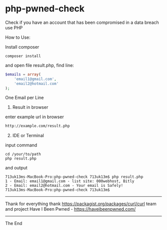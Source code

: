 # php-pwned-check
Check if you have an account that has been compromised in a data breach use PHP

How to Use:

Install composer

```shell
composer install
```

and open file result.php, find line:

```php
$emails = array(
    'email1@gmail.com',
    'email2@hotmail.com'
);
```
One Email per Line

1. Result in browser

enter example url in browser

```html
http://example.com/result.php
```

2. IDE or Terminal

input command

```shell
cd /your/to/path
php result.php
```

and output

```shell
713uk13ms-MacBook-Pro:php-pwned-check 713uk13m$ php result.php
1 - Email: email1@gmail.com - list site: 000webhost, Bitly
2 - Email: email2@hotmail.com - Your email is Safely!
713uk13ms-MacBook-Pro:php-pwned-check 713uk13m$
````

------
Thank for everything
thank https://packagist.org/packages/curl/curl team and project Have I Been Pwned - https://haveibeenpwned.com/

----
The End